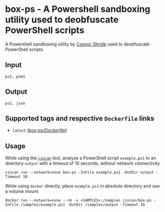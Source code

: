 # box-ps - A Powershell sandboxing utility used to deobfuscate PowerShell scripts

A Powershell sandboxing utility by [Connor Shride](https://github.com/ConnorShride) used to deobfuscate PowerShell scripts

## Input

```
ps1, psm1
```

## Output

```
ps1, json
```

## Supported tags and respective `Dockerfile` links
* `latest` ([*box-ps/Dockerfile*](https://gitlab.com/CinCan/tools/blob/master/stable/box-ps/Dockerfile))

## Usage

While using the [`cincan`](https://gitlab.com/cincan/cincan-command) tool,
analyze a PowerShell script `example.ps1` to an directory `output` with a
timeout of 10 seconds, without network connectivity

```
cincan run --network=none box-ps -InFile example.ps1 -OutDir output -Timeout 10
```

While using `docker` directly, place `example.ps1` in absolute directory <SAMPLES> and use a volume mount:

```
docker run --network=none --rm -v <SAMPLES>:/samples cincan/box-ps -InFile /samples/example.ps1 -OutDir /samples/output -Timeout 10
```
